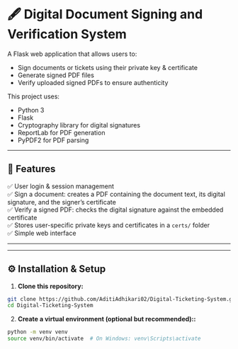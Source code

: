 # 🖋️ Digital Document Signing and Verification System

A Flask web application that allows users to:
- Sign documents or tickets using their private key & certificate
- Generate signed PDF files
- Verify uploaded signed PDFs to ensure authenticity

This project uses:
- Python 3
- Flask
- Cryptography library for digital signatures
- ReportLab for PDF generation
- PyPDF2 for PDF parsing

---

## 🚀 **Features**

✅ User login & session management  
✅ Sign a document: creates a PDF containing the document text, its digital signature, and the signer’s certificate  
✅ Verify a signed PDF: checks the digital signature against the embedded certificate  
✅ Stores user-specific private keys and certificates in a `certs/` folder  
✅ Simple web interface

---


---

## ⚙ **Installation & Setup**

1. **Clone this repository:**
```bash
git clone https://github.com/AditiAdhikari02/Digital-Ticketing-System.git
cd Digital-Ticketing-System
```


2. **Create a virtual environment (optional but recommended)::**
```bash
python -m venv venv
source venv/bin/activate  # On Windows: venv\Scripts\activate
```


